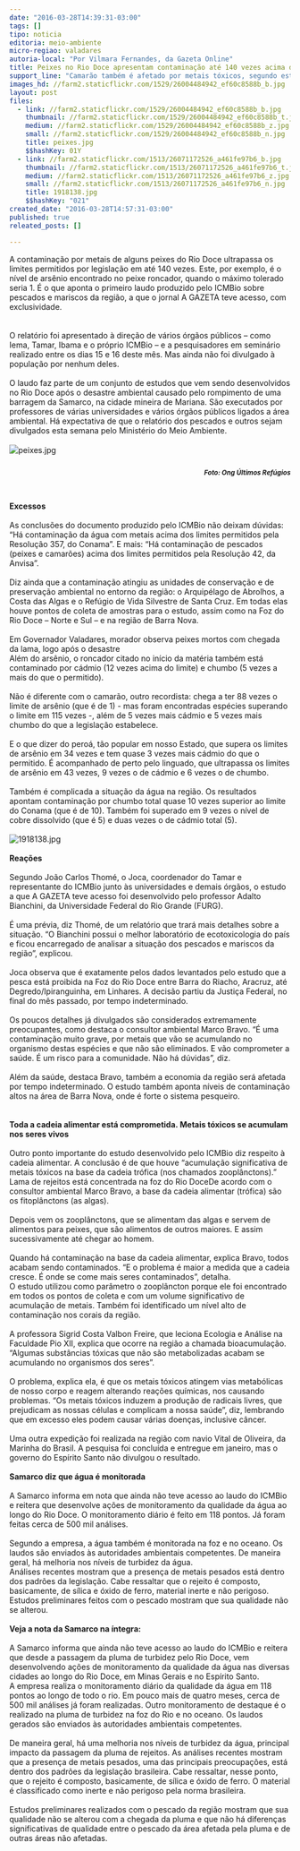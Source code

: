 ```yaml
---
date: "2016-03-28T14:39:31-03:00"
tags: []
tipo: noticia
editoria: meio-ambiente
micro-regiao: valadares
autoria-local: "Por Vilmara Fernandes, da Gazeta Online"
title: Peixes no Rio Doce apresentam contaminação até 140 vezes acima do limite
support_line: "Camarão também é afetado por metais tóxicos, segundo estudo"
images_hd: //farm2.staticflickr.com/1529/26004484942_ef60c8588b_b.jpg
layout: post
files:
  - link: //farm2.staticflickr.com/1529/26004484942_ef60c8588b_b.jpg
    thumbnail: //farm2.staticflickr.com/1529/26004484942_ef60c8588b_t.jpg
    medium: //farm2.staticflickr.com/1529/26004484942_ef60c8588b_z.jpg
    small: //farm2.staticflickr.com/1529/26004484942_ef60c8588b_n.jpg
    title: peixes.jpg
    $$hashKey: 01Y
  - link: //farm2.staticflickr.com/1513/26071172526_a461fe97b6_b.jpg
    thumbnail: //farm2.staticflickr.com/1513/26071172526_a461fe97b6_t.jpg
    medium: //farm2.staticflickr.com/1513/26071172526_a461fe97b6_z.jpg
    small: //farm2.staticflickr.com/1513/26071172526_a461fe97b6_n.jpg
    title: 1918138.jpg
    $$hashKey: "021"
created_date: "2016-03-28T14:57:31-03:00"
published: true
releated_posts: []

---
```

<div>A contamina&ccedil;&atilde;o por metais de alguns peixes do Rio Doce ultrapassa os limites permitidos por legisla&ccedil;&atilde;o em at&eacute; 140 vezes. Este, por exemplo, &eacute; o n&iacute;vel de ars&ecirc;nio encontrado no peixe roncador, quando o m&aacute;ximo tolerado seria 1. &Eacute; o que aponta o primeiro laudo produzido pelo ICMBio sobre pescados e mariscos da regi&atilde;o, a que o jornal A GAZETA teve acesso, com exclusividade.</div>

<div>&nbsp;</div>

<div>&nbsp;</div>

<div>O relat&oacute;rio foi apresentado &agrave; dire&ccedil;&atilde;o de v&aacute;rios &oacute;rg&atilde;os p&uacute;blicos &ndash; como Iema, Tamar, Ibama e o pr&oacute;prio ICMBio &ndash; e a pesquisadores em semin&aacute;rio realizado entre os dias 15 e 16 deste m&ecirc;s. Mas ainda n&atilde;o foi divulgado &agrave; popula&ccedil;&atilde;o por nenhum deles.</div>

<div>&nbsp;</div>

<div>O laudo faz parte de um conjunto de estudos que vem sendo desenvolvidos no Rio Doce ap&oacute;s o desastre ambiental causado pelo rompimento de uma barragem da Samarco, na cidade mineira de Mariana. S&atilde;o executados por professores de v&aacute;rias universidades e v&aacute;rios &oacute;rg&atilde;os p&uacute;blicos ligados a &aacute;rea ambiental. H&aacute; expectativa de que o relat&oacute;rio dos pescados e outros sejam divulgados esta semana pelo Minist&eacute;rio do Meio Ambiente.</div>

<div>
<div>&nbsp;</div>

<div>
<div style="line-height: 20.8px;"><img alt="peixes.jpg" src="//farm2.staticflickr.com/1529/26004484942_ef60c8588b_b.jpg" /></div>

<div style="line-height: 20.8px;">
<h5 style="text-align: right;"><small>Foto: Ong &Uacute;ltimos Ref&uacute;gios</small></h5>
</div>
</div>
</div>

<div>&nbsp;</div>

<div><strong>Excessos</strong></div>

<div>&nbsp;</div>

<div>As conclus&otilde;es do documento produzido pelo ICMBio n&atilde;o deixam d&uacute;vidas: &ldquo;H&aacute; contamina&ccedil;&atilde;o da &aacute;gua com metais acima dos limites permitidos pela Resolu&ccedil;&atilde;o 357, do Conama&rdquo;. E mais: &ldquo;H&aacute; contamina&ccedil;&atilde;o de pescados (peixes e camar&otilde;es) acima dos limites permitidos pela Resolu&ccedil;&atilde;o 42, da Anvisa&rdquo;.</div>

<div>&nbsp;</div>

<div>Diz ainda que a contamina&ccedil;&atilde;o atingiu as unidades de conserva&ccedil;&atilde;o e de preserva&ccedil;&atilde;o ambiental no entorno da regi&atilde;o: o Arquip&eacute;lago de Abrolhos, a Costa das Algas e o Ref&uacute;gio de Vida Silvestre de Santa Cruz. Em todas elas houve pontos de coleta de amostras para o estudo, assim como na Foz do Rio Doce &ndash; Norte e Sul &ndash; e na regi&atilde;o de Barra Nova.</div>

<div>&nbsp;</div>

<div>Em Governador Valadares, morador observa peixes mortos com chegada da lama, logo ap&oacute;s o desastre &nbsp;</div>

<div>Al&eacute;m do ars&ecirc;nio, o roncador citado no in&iacute;cio da mat&eacute;ria tamb&eacute;m est&aacute; contaminado por c&aacute;dmio (12 vezes acima do limite) e chumbo (5 vezes a mais do que o permitido).</div>

<div>&nbsp;</div>

<div>N&atilde;o &eacute; diferente com o camar&atilde;o, outro recordista: chega a ter 88 vezes o limite de ars&ecirc;nio (que &eacute; de 1) - mas foram encontradas esp&eacute;cies superando o limite em 115 vezes -, al&eacute;m de 5 vezes mais c&aacute;dmio e 5 vezes mais chumbo do que a legisla&ccedil;&atilde;o estabelece.</div>

<div>&nbsp;</div>

<div>E o que dizer do pero&aacute;, t&atilde;o popular em nosso Estado, que supera os limites de ars&ecirc;nio em 34 vezes e tem quase 3 vezes mais c&aacute;dmio do que o permitido. &Eacute; acompanhado de perto pelo linguado, que ultrapassa os limites de ars&ecirc;nio em 43 vezes, 9 vezes o de c&aacute;dmio e 6 vezes o de chumbo.</div>

<div>&nbsp;</div>

<div>Tamb&eacute;m &eacute; complicada a situa&ccedil;&atilde;o da &aacute;gua na regi&atilde;o. Os resultados apontam contamina&ccedil;&atilde;o por chumbo total quase 10 vezes superior ao limite do Conama (que &eacute; de 10). Tamb&eacute;m foi superado em 9 vezes o n&iacute;vel de cobre dissolvido (que &eacute; 5) e duas vezes o de c&aacute;dmio total (5).</div>

<div>&nbsp;</div>

<div><img alt="1918138.jpg" src="//farm2.staticflickr.com/1513/26071172526_a461fe97b6_b.jpg" /></div>

<div>&nbsp;</div>

<div><strong>Rea&ccedil;&otilde;es</strong></div>

<div>&nbsp;</div>

<div>Segundo Jo&atilde;o Carlos Thom&eacute;, o Joca, coordenador do Tamar e representante do ICMBio junto &agrave;s universidades e demais &oacute;rg&atilde;os, o estudo a que A GAZETA teve acesso foi desenvolvido pelo professor Adalto Bianchini, da Universidade Federal do Rio Grande (FURG).</div>

<div>&nbsp;</div>

<div>&Eacute; uma pr&eacute;via, diz Thom&eacute;, de um relat&oacute;rio que trar&aacute; mais detalhes sobre a situa&ccedil;&atilde;o. &ldquo;O Bianchini possui o melhor laborat&oacute;rio de ecotoxicologia do pa&iacute;s e ficou encarregado de analisar a situa&ccedil;&atilde;o dos pescados e mariscos da regi&atilde;o&rdquo;, explicou.</div>

<div>&nbsp;</div>

<div>Joca observa que &eacute; exatamente pelos dados levantados pelo estudo que a pesca est&aacute; proibida na Foz do Rio Doce entre Barra do Riacho, Aracruz, at&eacute; Degredo/Ipiranguinha, em Linhares. A decis&atilde;o partiu da Justi&ccedil;a Federal, no final do m&ecirc;s passado, por tempo indeterminado.</div>

<div>&nbsp;</div>

<div>Os poucos detalhes j&aacute; divulgados s&atilde;o considerados extremamente preocupantes, como destaca o consultor ambiental Marco Bravo. &ldquo;&Eacute; uma contamina&ccedil;&atilde;o muito grave, por metais que v&atilde;o se acumulando no organismo destas esp&eacute;cies e que n&atilde;o s&atilde;o eliminados. E v&atilde;o comprometer a sa&uacute;de. &Eacute; um risco para a comunidade. N&atilde;o h&aacute; d&uacute;vidas&rdquo;, diz.</div>

<div>&nbsp;</div>

<div>Al&eacute;m da sa&uacute;de, destaca Bravo, tamb&eacute;m a economia da regi&atilde;o ser&aacute; afetada por tempo indeterminado. O estudo tamb&eacute;m aponta n&iacute;veis de contamina&ccedil;&atilde;o altos na &aacute;rea de Barra Nova, onde &eacute; forte o sistema pesqueiro.</div>

<div>&nbsp;</div>

<div>&nbsp;</div>

<div><strong>Toda a cadeia alimentar est&aacute; comprometida.&nbsp;Metais t&oacute;xicos se acumulam nos seres vivos</strong></div>

<div>&nbsp;</div>

<div>Outro ponto importante do estudo desenvolvido pelo ICMBio diz respeito &agrave; cadeia alimentar. A conclus&atilde;o &eacute; de que houve &ldquo;acumula&ccedil;&atilde;o significativa de metais t&oacute;xicos na base da cadeia tr&oacute;fica (nos chamados zoopl&acirc;nctons).&rdquo;</div>

<div>Lama de rejeitos est&aacute; concentrada na foz do Rio DoceDe acordo com o consultor ambiental Marco Bravo, a base da cadeia alimentar (tr&oacute;fica) s&atilde;o os fitopl&acirc;nctons (as algas).</div>

<div>&nbsp;</div>

<div>Depois vem os zoopl&acirc;nctons, que se alimentam das algas e servem de alimentos para peixes, que s&atilde;o alimentos de outros maiores. E assim sucessivamente at&eacute; chegar ao homem.</div>

<div>&nbsp;</div>

<div>Quando h&aacute; contamina&ccedil;&atilde;o na base da cadeia alimentar, explica Bravo, todos acabam sendo contaminados. &ldquo;E o problema &eacute; maior a medida que a cadeia cresce. &Eacute; onde se come mais seres contaminados&rdquo;, detalha.</div>

<div>O estudo utilizou como par&acirc;metro o zoopl&acirc;ncton porque ele foi encontrado em todos os pontos de coleta e com um volume significativo de acumula&ccedil;&atilde;o de metais. Tamb&eacute;m foi identificado um n&iacute;vel alto de contamina&ccedil;&atilde;o nos corais da regi&atilde;o.</div>

<div>&nbsp;</div>

<div>A professora Sigrid Costa Valbon Freire, que leciona Ecologia e An&aacute;lise na Faculdade Pio XII, explica que ocorre na regi&atilde;o a chamada bioacumula&ccedil;&atilde;o. &ldquo;Algumas subst&acirc;ncias t&oacute;xicas que n&atilde;o s&atilde;o metabolizadas acabam se acumulando no organismos dos seres&rdquo;.</div>

<div>&nbsp;</div>

<div>O problema, explica ela, &eacute; que os metais t&oacute;xicos atingem vias metab&oacute;licas de nosso corpo e reagem alterando rea&ccedil;&otilde;es qu&iacute;micas, nos causando problemas. &ldquo;Os metais t&oacute;xicos induzem a produ&ccedil;&atilde;o de radicais livres, que prejudicam as nossas c&eacute;lulas e complicam a nossa sa&uacute;de&rdquo;, diz, lembrando que em excesso eles podem causar v&aacute;rias doen&ccedil;as, inclusive c&acirc;ncer.</div>

<div>&nbsp;</div>

<div>Uma outra expedi&ccedil;&atilde;o foi realizada na regi&atilde;o com navio Vital de Oliveira, da Marinha do Brasil. A pesquisa foi conclu&iacute;da e entregue em janeiro, mas o governo do Esp&iacute;rito Santo n&atilde;o divulgou o resultado.</div>

<div>&nbsp;</div>

<div><strong>Samarco diz que &aacute;gua &eacute; monitorada</strong></div>

<div>&nbsp;</div>

<div>A Samarco informa em nota que ainda n&atilde;o teve acesso ao laudo do ICMBio e reitera que desenvolve a&ccedil;&otilde;es de monitoramento da qualidade da &aacute;gua ao longo do Rio Doce. O monitoramento di&aacute;rio &eacute; feito em 118 pontos. J&aacute; foram feitas cerca de 500 mil an&aacute;lises.</div>

<div>&nbsp;</div>

<div>Segundo a empresa, a &aacute;gua tamb&eacute;m &eacute; monitorada na foz e no oceano. Os laudos s&atilde;o enviados &agrave;s autoridades ambientais competentes. De maneira geral, h&aacute; melhoria nos n&iacute;veis de turbidez da &aacute;gua.</div>

<div>An&aacute;lises recentes mostram que a presen&ccedil;a de metais pesados est&aacute; dentro dos padr&otilde;es da legisla&ccedil;&atilde;o. Cabe ressaltar que o rejeito &eacute; composto, basicamente, de s&iacute;lica e &oacute;xido de ferro, material inerte e n&atilde;o perigoso. Estudos preliminares feitos com o pescado mostram que sua qualidade n&atilde;o se alterou.</div>

<div>&nbsp;</div>

<div><strong>Veja a nota da Samarco na &iacute;ntegra:</strong></div>

<div>&nbsp;</div>

<div>A Samarco informa que ainda n&atilde;o teve acesso ao laudo do ICMBio e reitera que desde a passagem da pluma de turbidez pelo Rio Doce, vem desenvolvendo a&ccedil;&otilde;es de monitoramento da qualidade da &aacute;gua nas diversas cidades ao longo do Rio Doce, em Minas Gerais e no Esp&iacute;rito Santo.</div>

<div>A empresa realiza o monitoramento di&aacute;rio da qualidade da &aacute;gua em 118 pontos ao longo de todo o rio. Em pouco mais de quatro meses, cerca de 500 mil an&aacute;lises j&aacute; foram realizadas. Outro monitoramento de destaque &eacute; o realizado na pluma de turbidez na foz do Rio e no oceano. Os laudos gerados s&atilde;o enviados &agrave;s autoridades ambientais competentes.</div>

<div>&nbsp;</div>

<div>De maneira geral, h&aacute; uma melhoria nos n&iacute;veis de turbidez da &aacute;gua, principal impacto da passagem da pluma de rejeitos. As an&aacute;lises recentes mostram que a presen&ccedil;a de metais pesados, uma das principais preocupa&ccedil;&otilde;es, est&aacute; dentro dos padr&otilde;es da legisla&ccedil;&atilde;o brasileira. Cabe ressaltar, nesse ponto, que o rejeito &eacute; composto, basicamente, de s&iacute;lica e &oacute;xido de ferro. O material &eacute; classificado como inerte e n&atilde;o perigoso pela norma brasileira.</div>

<div>&nbsp;</div>

<div>Estudos preliminares realizados com o pescado da regi&atilde;o mostram que sua qualidade n&atilde;o se alterou com a chegada da pluma e que n&atilde;o h&aacute; diferen&ccedil;as significativas de qualidade entre o pescado da &aacute;rea afetada pela pluma e de outras &aacute;reas n&atilde;o afetadas.</div>
